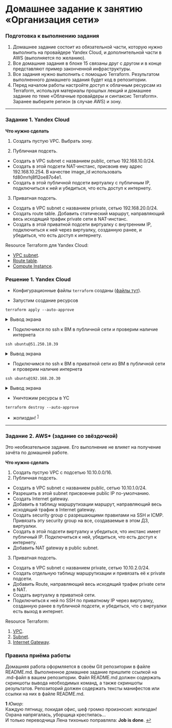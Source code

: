 # Домашнее задание к занятию «Организация сети»

### Подготовка к выполнению задания

1. Домашнее задание состоит из обязательной части, которую нужно выполнить на провайдере Yandex Cloud, и дополнительной части в AWS (выполняется по желанию). 
2. Все домашние задания в блоке 15 связаны друг с другом и в конце представляют пример законченной инфраструктуры.  
3. Все задания нужно выполнить с помощью Terraform. Результатом выполненного домашнего задания будет код в репозитории. 
4. Перед началом работы настройте доступ к облачным ресурсам из Terraform, используя материалы прошлых лекций и домашнее задание по теме «Облачные провайдеры и синтаксис Terraform». Заранее выберите регион (в случае AWS) и зону.

---
### Задание 1. Yandex Cloud 

**Что нужно сделать**

1. Создать пустую VPC. Выбрать зону.

2. Публичная подсеть.

* Создать в VPC subnet с названием public, сетью 192.168.10.0/24.
* Создать в этой подсети NAT-инстанс, присвоив ему адрес 192.168.10.254. В качестве image_id использовать fd80mrhj8fl2oe87o4e1.
* Создать в этой публичной подсети виртуалку с публичным IP, подключиться к ней и убедиться, что есть доступ к интернету.

3. Приватная подсеть.

* Создать в VPC subnet с названием private, сетью 192.168.20.0/24.
* Создать route table. Добавить статический маршрут, направляющий весь исходящий трафик private сети в NAT-инстанс.
* Создать в этой приватной подсети виртуалку с внутренним IP, подключиться к ней через виртуалку, созданную ранее, и убедиться, что есть доступ к интернету.

Resource Terraform для Yandex Cloud:

* [VPC subnet](https://registry.terraform.io/providers/yandex-cloud/yandex/latest/docs/resources/vpc_subnet).
* [Route table](https://registry.terraform.io/providers/yandex-cloud/yandex/latest/docs/resources/vpc_route_table).
* [Compute Instance](https://registry.terraform.io/providers/yandex-cloud/yandex/latest/docs/resources/compute_instance).

### Решение 1. Yandex Cloud

* Конфигурационные файлы `terraform` созданы ([файлы тут](./terraform_config/)).

* Запустим создание ресурсов

```shell
terraform apply --auto-approve
```

<details>
    <summary>Вывод экрана</summary>

```shell
texdata.yandex_compute_image.ubuntu: Reading...
data.yandex_compute_image.ubuntu: Read complete after 1s [id=fd8o6khjbdv3f1suqf69]

Terraform used the selected providers to generate the following execution plan. Resource actions are indicated with the following symbols:
  + create

Terraform will perform the following actions:

  # yandex_compute_instance.private-host will be created
  + resource "yandex_compute_instance" "private-host" {
      + created_at                = (known after apply)
      + folder_id                 = (known after apply)
      + fqdn                      = (known after apply)
      + gpu_cluster_id            = (known after apply)
      + hostname                  = (known after apply)
      + id                        = (known after apply)
      + metadata                  = {
          + "ssh-keys" = <<-EOT
                ubuntu:ssh-rsa ******
            EOT
        }
      + name                      = "private-host"
      + network_acceleration_type = "standard"
      + platform_id               = "standard-v1"
      + service_account_id        = (known after apply)
      + status                    = (known after apply)
      + zone                      = "ru-central1-a"

      + boot_disk {
          + auto_delete = true
          + device_name = (known after apply)
          + disk_id     = (known after apply)
          + mode        = (known after apply)

          + initialize_params {
              + block_size  = (known after apply)
              + description = (known after apply)
              + image_id    = "fd8o6khjbdv3f1suqf69"
              + name        = "root-private-host"
              + size        = 20
              + snapshot_id = (known after apply)
              + type        = "network-nvme"
            }
        }

      + network_interface {
          + index              = (known after apply)
          + ip_address         = (known after apply)
          + ipv4               = true
          + ipv6               = (known after apply)
          + ipv6_address       = (known after apply)
          + mac_address        = (known after apply)
          + nat                = false
          + nat_ip_address     = (known after apply)
          + nat_ip_version     = (known after apply)
          + security_group_ids = (known after apply)
          + subnet_id          = (known after apply)
        }

      + resources {
          + core_fraction = 100
          + cores         = 2
          + memory        = 4
        }

      + scheduling_policy {
          + preemptible = true
        }
    }

  # yandex_compute_instance.public-host will be created
  + resource "yandex_compute_instance" "public-host" {
      + created_at                = (known after apply)
      + folder_id                 = (known after apply)
      + fqdn                      = (known after apply)
      + gpu_cluster_id            = (known after apply)
      + hostname                  = (known after apply)
      + id                        = (known after apply)
      + metadata                  = {
          + "ssh-keys" = <<-EOT
                ubuntu:ssh-rsa ******
            EOT
        }
      + name                      = "public-host"
      + network_acceleration_type = "standard"
      + platform_id               = "standard-v1"
      + service_account_id        = (known after apply)
      + status                    = (known after apply)
      + zone                      = "ru-central1-a"

      + boot_disk {
          + auto_delete = true
          + device_name = (known after apply)
          + disk_id     = (known after apply)
          + mode        = (known after apply)

          + initialize_params {
              + block_size  = (known after apply)
              + description = (known after apply)
              + image_id    = "fd8o6khjbdv3f1suqf69"
              + name        = "root-public-host"
              + size        = 20
              + snapshot_id = (known after apply)
              + type        = "network-nvme"
            }
        }

      + network_interface {
          + index              = (known after apply)
          + ip_address         = (known after apply)
          + ipv4               = true
          + ipv6               = (known after apply)
          + ipv6_address       = (known after apply)
          + mac_address        = (known after apply)
          + nat                = true
          + nat_ip_address     = (known after apply)
          + nat_ip_version     = (known after apply)
          + security_group_ids = (known after apply)
          + subnet_id          = (known after apply)
        }

      + resources {
          + core_fraction = 100
          + cores         = 2
          + memory        = 4
        }

      + scheduling_policy {
          + preemptible = true
        }
    }

  # yandex_compute_instance.public-nat will be created
  + resource "yandex_compute_instance" "public-nat" {
      + created_at                = (known after apply)
      + folder_id                 = (known after apply)
      + fqdn                      = (known after apply)
      + gpu_cluster_id            = (known after apply)
      + hostname                  = (known after apply)
      + id                        = (known after apply)
      + metadata                  = {
          + "ssh-keys" = <<-EOT
                ubuntu:ssh-rsa ******
            EOT
        }
      + name                      = "public-nat"
      + network_acceleration_type = "standard"
      + platform_id               = "standard-v1"
      + service_account_id        = (known after apply)
      + status                    = (known after apply)
      + zone                      = "ru-central1-a"

      + boot_disk {
          + auto_delete = true
          + device_name = (known after apply)
          + disk_id     = (known after apply)
          + mode        = (known after apply)

          + initialize_params {
              + block_size  = (known after apply)
              + description = (known after apply)
              + image_id    = "fd80mrhj8fl2oe87o4e1"
              + name        = (known after apply)
              + size        = (known after apply)
              + snapshot_id = (known after apply)
              + type        = "network-hdd"
            }
        }

      + network_interface {
          + index              = (known after apply)
          + ip_address         = "192.168.10.254"
          + ipv4               = true
          + ipv6               = (known after apply)
          + ipv6_address       = (known after apply)
          + mac_address        = (known after apply)
          + nat                = true
          + nat_ip_address     = (known after apply)
          + nat_ip_version     = (known after apply)
          + security_group_ids = (known after apply)
          + subnet_id          = (known after apply)
        }

      + resources {
          + core_fraction = 100
          + cores         = 2
          + memory        = 4
        }

      + scheduling_policy {
          + preemptible = true
        }
    }

  # yandex_vpc_network.default will be created
  + resource "yandex_vpc_network" "default" {
      + created_at                = (known after apply)
      + default_security_group_id = (known after apply)
      + folder_id                 = (known after apply)
      + id                        = (known after apply)
      + labels                    = (known after apply)
      + name                      = "net"
      + subnet_ids                = (known after apply)
    }

  # yandex_vpc_route_table.private-route-table will be created
  + resource "yandex_vpc_route_table" "private-route-table" {
      + created_at = (known after apply)
      + folder_id  = (known after apply)
      + id         = (known after apply)
      + labels     = (known after apply)
      + network_id = (known after apply)

      + static_route {
          + destination_prefix = "0.0.0.0/0"
          + next_hop_address   = "192.168.10.254"
        }
    }

  # yandex_vpc_subnet.private will be created
  + resource "yandex_vpc_subnet" "private" {
      + created_at     = (known after apply)
      + folder_id      = (known after apply)
      + id             = (known after apply)
      + labels         = (known after apply)
      + name           = "private_subnet"
      + network_id     = (known after apply)
      + route_table_id = (known after apply)
      + v4_cidr_blocks = [
          + "192.168.20.0/24",
        ]
      + v6_cidr_blocks = (known after apply)
      + zone           = "ru-central1-a"
    }

  # yandex_vpc_subnet.public will be created
  + resource "yandex_vpc_subnet" "public" {
      + created_at     = (known after apply)
      + folder_id      = (known after apply)
      + id             = (known after apply)
      + labels         = (known after apply)
      + name           = "public_subnet"
      + network_id     = (known after apply)
      + v4_cidr_blocks = [
          + "192.168.10.0/24",
        ]
      + v6_cidr_blocks = (known after apply)
      + zone           = "ru-central1-a"
    }

Plan: 7 to add, 0 to change, 0 to destroy.

Changes to Outputs:
  + external_ip_address_private-host = (known after apply)
  + external_ip_address_public-host  = (known after apply)
  + external_ip_address_public-nat   = (known after apply)
  + internal_ip_address_private-host = (known after apply)
  + internal_ip_address_public-host  = (known after apply)
  + internal_ip_address_public-nat   = "192.168.10.254"
yandex_vpc_network.default: Creating...
yandex_vpc_network.default: Creation complete after 2s [id=enprasn52j9c505mlqlf]
yandex_vpc_subnet.public: Creating...
yandex_vpc_route_table.private-route-table: Creating...
yandex_vpc_subnet.public: Creation complete after 1s [id=e9bb7ea8t0ihdnctleja]
yandex_compute_instance.public-host: Creating...
yandex_compute_instance.public-nat: Creating...
yandex_vpc_route_table.private-route-table: Creation complete after 2s [id=enph8b6ibark1tjtl4re]
yandex_vpc_subnet.private: Creating...
yandex_vpc_subnet.private: Creation complete after 1s [id=e9bnifb42luvbaq07hru]
yandex_compute_instance.private-host: Creating...
yandex_compute_instance.public-host: Still creating... [10s elapsed]
yandex_compute_instance.public-nat: Still creating... [10s elapsed]
yandex_compute_instance.private-host: Still creating... [10s elapsed]
yandex_compute_instance.public-nat: Still creating... [20s elapsed]
yandex_compute_instance.public-host: Still creating... [20s elapsed]
yandex_compute_instance.private-host: Still creating... [20s elapsed]
yandex_compute_instance.public-host: Still creating... [30s elapsed]
yandex_compute_instance.public-nat: Still creating... [30s elapsed]
yandex_compute_instance.private-host: Still creating... [30s elapsed]
yandex_compute_instance.public-nat: Still creating... [40s elapsed]
yandex_compute_instance.public-host: Still creating... [40s elapsed]
yandex_compute_instance.private-host: Still creating... [40s elapsed]
yandex_compute_instance.public-host: Still creating... [50s elapsed]
yandex_compute_instance.public-nat: Still creating... [50s elapsed]
yandex_compute_instance.private-host: Still creating... [50s elapsed]
yandex_compute_instance.public-nat: Still creating... [1m0s elapsed]
yandex_compute_instance.public-host: Still creating... [1m0s elapsed]
yandex_compute_instance.private-host: Still creating... [1m0s elapsed]
yandex_compute_instance.public-host: Still creating... [1m10s elapsed]
yandex_compute_instance.public-nat: Still creating... [1m10s elapsed]
yandex_compute_instance.private-host: Still creating... [1m10s elapsed]
yandex_compute_instance.public-host: Creation complete after 1m13s [id=fhmt9mum201j4leegii6]
yandex_compute_instance.private-host: Creation complete after 1m11s [id=fhm34d4c1q23qugo7ssj]
yandex_compute_instance.public-nat: Creation complete after 1m15s [id=fhmn7b4a5hjhadn0rhgf]

Apply complete! Resources: 7 added, 0 changed, 0 destroyed.

Outputs:

external_ip_address_private-host = ""
external_ip_address_public-host = "51.250.10.39"
external_ip_address_public-nat = "51.250.1.171"
internal_ip_address_private-host = "192.168.20.30"
internal_ip_address_public-host = "192.168.10.16"
internal_ip_address_public-nat = "192.168.10.254"
```

</details>
  
* Подключимся по ssh к ВМ в публичной сети и проверим наличие интернета

```shell
ssh ubuntu@51.250.10.39
```

<details>
    <summary>Вывод экрана</summary>

```shell
The authenticity of host '51.250.10.39 (51.250.10.39)' can't be established.
ECDSA key fingerprint is SHA256:UMpwDgC/mL7Yvx0qJRYuDYL4tSi3yQuuxbSYU/RVAt4.
Are you sure you want to continue connecting (yes/no)? yes
Warning: Permanently added '51.250.10.39' (ECDSA) to the list of known hosts.
Welcome to Ubuntu 20.04.6 LTS (GNU/Linux 5.4.0-163-generic x86_64)

 * Documentation:  https://help.ubuntu.com
 * Management:     https://landscape.canonical.com
 * Support:        https://ubuntu.com/advantage

The programs included with the Ubuntu system are free software;
the exact distribution terms for each program are described in the
individual files in /usr/share/doc/*/copyright.

Ubuntu comes with ABSOLUTELY NO WARRANTY, to the extent permitted by
applicable law.

To run a command as administrator (user "root"), use "sudo <command>".
See "man sudo_root" for details.

ubuntu@fhmt9mum201j4leegii6:~$ ping ya.ru
PING ya.ru (77.88.55.242) 56(84) bytes of data.
64 bytes from ya.ru (77.88.55.242): icmp_seq=1 ttl=56 time=4.17 ms
64 bytes from ya.ru (77.88.55.242): icmp_seq=2 ttl=56 time=3.48 ms
64 bytes from ya.ru (77.88.55.242): icmp_seq=3 ttl=56 time=3.56 ms
64 bytes from ya.ru (77.88.55.242): icmp_seq=4 ttl=56 time=3.54 ms
^C
--- ya.ru ping statistics ---
4 packets transmitted, 4 received, 0% packet loss, time 3005ms
rtt min/avg/max/mdev = 3.482/3.688/4.172/0.280 ms
```

</details>

* Подключимся по ssh к ВМ в приватной сети из ВМ в публичной сети и проверим наличие интернета

```shell
ssh ubuntu@192.168.20.30
```

<details>
    <summary>Вывод экрана</summary>

```shell
The authenticity of host '192.168.20.30 (192.168.20.30)' can't be established.
ECDSA key fingerprint is SHA256:qJvDJiewte88Ffo575Z0AEglkbuhp09+BcR0w3NAbVU.
Are you sure you want to continue connecting (yes/no/[fingerprint])? yes
Warning: Permanently added '192.168.20.30' (ECDSA) to the list of known hosts.
Welcome to Ubuntu 20.04.6 LTS (GNU/Linux 5.4.0-163-generic x86_64)

 * Documentation:  https://help.ubuntu.com
 * Management:     https://landscape.canonical.com
 * Support:        https://ubuntu.com/advantage

The programs included with the Ubuntu system are free software;
the exact distribution terms for each program are described in the
individual files in /usr/share/doc/*/copyright.

Ubuntu comes with ABSOLUTELY NO WARRANTY, to the extent permitted by
applicable law.

To run a command as administrator (user "root"), use "sudo <command>".
See "man sudo_root" for details.

ubuntu@fhm34d4c1q23qugo7ssj:~$ ping ya.ru
PING ya.ru (77.88.55.242) 56(84) bytes of data.
64 bytes from ya.ru (77.88.55.242): icmp_seq=1 ttl=52 time=5.79 ms
64 bytes from ya.ru (77.88.55.242): icmp_seq=2 ttl=52 time=4.07 ms
64 bytes from ya.ru (77.88.55.242): icmp_seq=3 ttl=52 time=4.13 ms
64 bytes from ya.ru (77.88.55.242): icmp_seq=4 ttl=52 time=3.97 ms
^C
--- ya.ru ping statistics ---
4 packets transmitted, 4 received, 0% packet loss, time 3004ms
rtt min/avg/max/mdev = 3.972/4.489/5.790/0.752 ms
```  

</details>

* Уничтожим ресурсы в YC

```shell
terraform destroy --auto-approve
```

* жопиздан! <sup id="a1">[1](#f1)</sup>

---
### Задание 2. AWS* (задание со звёздочкой)

Это необязательное задание. Его выполнение не влияет на получение зачёта по домашней работе.

**Что нужно сделать**

1. Создать пустую VPC с подсетью 10.10.0.0/16.
2. Публичная подсеть.

 - Создать в VPC subnet с названием public, сетью 10.10.1.0/24.
 - Разрешить в этой subnet присвоение public IP по-умолчанию.
 - Создать Internet gateway.
 - Добавить в таблицу маршрутизации маршрут, направляющий весь исходящий трафик в Internet gateway.
 - Создать security group с разрешающими правилами на SSH и ICMP. Привязать эту security group на все, создаваемые в этом ДЗ, виртуалки.
 - Создать в этой подсети виртуалку и убедиться, что инстанс имеет публичный IP. Подключиться к ней, убедиться, что есть доступ к интернету.
 - Добавить NAT gateway в public subnet.
3. Приватная подсеть.
 - Создать в VPC subnet с названием private, сетью 10.10.2.0/24.
 - Создать отдельную таблицу маршрутизации и привязать её к private подсети.
 - Добавить Route, направляющий весь исходящий трафик private сети в NAT.
 - Создать виртуалку в приватной сети.
 - Подключиться к ней по SSH по приватному IP через виртуалку, созданную ранее в публичной подсети, и убедиться, что с виртуалки есть выход в интернет.

Resource Terraform:

1. [VPC](https://registry.terraform.io/providers/hashicorp/aws/latest/docs/resources/vpc).
1. [Subnet](https://registry.terraform.io/providers/hashicorp/aws/latest/docs/resources/subnet).
1. [Internet Gateway](https://registry.terraform.io/providers/hashicorp/aws/latest/docs/resources/internet_gateway).

### Правила приёма работы

Домашняя работа оформляется в своём Git репозитории в файле README.md. Выполненное домашнее задание пришлите ссылкой на .md-файл в вашем репозитории.
Файл README.md должен содержать скриншоты вывода необходимых команд, а также скриншоты результатов.
Репозиторий должен содержать тексты манифестов или ссылки на них в файле README.md.

<b id="f1">1</b> *Юмор*:  
Каждую пятницу, покидая офис, шеф громко произносил: жопиздан!  
Охрана напрягалась, уборщица крестилась...  
И только переводчица Лена тихонько поправляла: **Job is done**. [↩](#a1)